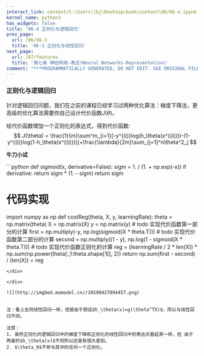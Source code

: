 ```yaml
---
interact_link: content/C:\Users\lbj\Desktop\book\content\06/06-4.ipynb
kernel_name: python3
has_widgets: false
title: '06-4 正则化与逻辑回归'
prev_page:
  url: /06/06-3
  title: '06-3 正则化与线性回归'
next_page:
  url: /07/features
  title: '第七章 神经网络-表述(Neural Networks-Representation)'
comment: "***PROGRAMMATICALLY GENERATED, DO NOT EDIT. SEE ORIGINAL FILES IN /content***"
---
```


### 正则化与逻辑回归

针对逻辑回归问题，我们在之前的课程已经学习过两种优化算法：梯度下降法，更高级的优化算法需要你自己设计代价函数$J(\theta)$。 
 
给代价函数增加一个正则化的表达式，得到代价函数:
$$
    J(\theta) = \frac{1}{m}\sum^m_{i=1}[-y^{(i)}log(h_\theta(x^{(i)}))-(1-y^{(i)}log(1-h_\theta(x^{(i)}))]+\frac{\lambda}{2m}\sum_{j=1}^n\theta^2_j
$$

**牛刀小试**

<div markdown="1" class="cell code_cell">
<div class="input_area" markdown="1">
```python
def sigmoid(x, derivative=False):
    sigm = 1. / (1. + np.exp(-x))
    if derivative:
        return sigm * (1. - sigm)
    return sigm

# 代码实现
import numpy as np
def costReg(theta, X, y, learningRate):
    theta = np.matrix(theta)
    X = np.matrix(X)
    y = np.matrix(y)
    # todo 实现代价函数第一部分的计算
    first = np.multiply(-y, np.log(sigmoid(X * theta.T))) 
    # todo 实现代价函数第二部分的计算
    second = np.multiply((1 - y), np.log(1 - sigmoid(X * theta.T))) 
    # todo 实现代价函数正则化的计算
    reg = (learningRate / 2 * len(X)) * np.sum(np.power(theta[:,1:theta.shape[1]], 2)) 
    return np.sum(first - second) / (len(X)) + reg

```
</div>

</div>

![](http://imgbed.momodel.cn//20190427094457.png)


注：看上去同线性回归一样，但是由于假设$h_\theta(x)=g(\theta^TX)$，所以与线性回归不同。

注意： 
1. 虽然正则化的逻辑回归中的梯度下降和正则化的线性回归中的表达式看起来一样，但 由于两者的$h_\theta(x)$不同所以还是有很大差别。 
2. $\theta_0$不参与其中的任何一个正则化。 
 
